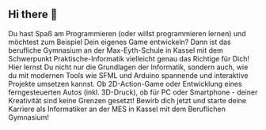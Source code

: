 ## Hi there 👋

Du hast Spaß am Programmieren (oder willst programmieren lernen) und möchtest zum Beispiel Dein eigenes Game entwickeln? Dann ist das berufliche Gymnasium an der Max-Eyth-Schule in Kassel mit dem Schwerpunkt Praktische-Informatik vielleicht genau das Richtige für Dich! Hier lernst Du nicht nur die Grundlagen der Informatik, sondern auch, wie du mit modernen Tools wie SFML und Arduino spannende und interaktive Projekte umsetzen kannst. Ob 2D-Action-Game oder Entwicklung eines ferngesteuerten Autos (inkl. 3D-Druck), ob für PC oder Smartphone - deiner Kreativität sind keine Grenzen gesetzt! Bewirb dich jetzt und starte deine Karriere als Informatiker an der MES in Kassel mit dem Beruflichen Gymnasium! 
